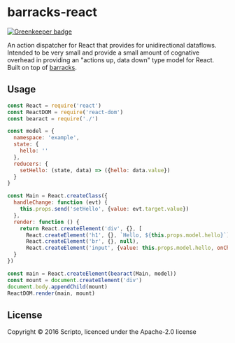# barracks-react

[![Greenkeeper badge](https://badges.greenkeeper.io/scriptoLLC/barracks-react.svg)](https://greenkeeper.io/)

An action dispatcher for React that provides for unidirectional dataflows.
Intended to be very small and provide a small amount of cognative overhead in
providing an "actions up, data down" type model for React. Built on top of
[barracks](https://github.com/yoshuawuyts/barracks).

## Usage
```js
const React = require('react')
const ReactDOM = require('react-dom')
const bearact = require('./')

const model = {
  namespace: 'example',
  state: {
    hello: ''
  },
  reducers: {
    setHello: (state, data) => ({hello: data.value})
  }
}

const Main = React.createClass({
  handleChange: function (evt) {
    this.props.send('setHello', {value: evt.target.value})
  },
  render: function () {
    return React.createElement('div', {}, [
      React.createElement('h1', {}, `Hello, ${this.props.model.hello}`),
      React.createElement('br', {}, null),
      React.createElement('input', {value: this.props.model.hello, onChange: (evt) => this.handleChange(evt)}, null)])
  }
})

const main = React.createElement(bearact(Main, model))
const mount = document.createElement('div')
document.body.appendChild(mount)
ReactDOM.render(main, mount)
```

## License
Copyright © 2016 Scripto, licenced under the Apache-2.0 license
